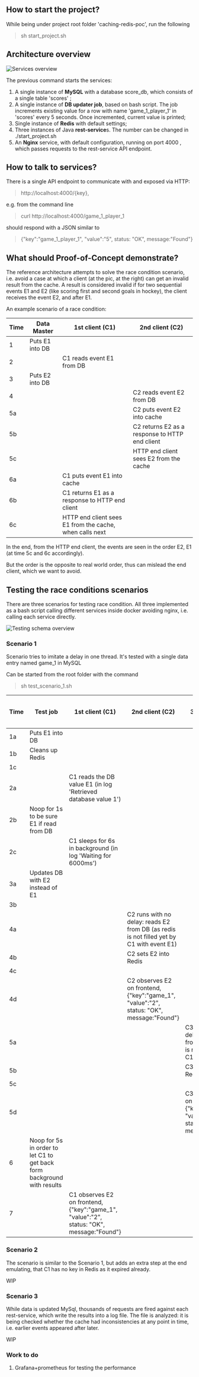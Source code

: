 ## How to start the project?

While being under project root folder 'caching-redis-poc', run the following
> sh start_project.sh

## Architecture overview

![Services overview](pictures/redis-poc.png)

The previous command starts the services:

1. A single instance of **MySQL** with a database score_db, which consists of a single table 'scores' ;
2. A single instance of **DB updater job**, based on bash script. The job increments existing value for a row with
   name 'game_1_player_1' in 'scores' every 5 seconds. Once incremented, current value is printed;
3. Single instance of **Redis** with default settings;
4. Three instances of Java **rest-service**s. The number can be changed in ./start_project.sh
5. An **Nginx** service, with default configuration, running on port 4000 , which passes requests to the rest-service
   API endpoint.

## How to talk to services?

There is a single API endpoint to communicate with and exposed via HTTP:
> http://localhost:4000/{key},

e.g. from the command line
> curl http://localhost:4000/game_1_player_1

should respond with a JSON similar to

> {"key":"game_1_player_1", "value":"5", status: "OK", message:"Found"}

## What should Proof-of-Concept demonstrate?

The reference architecture attempts to solve the race condition scenario, i.e. avoid a case at which a client (at the
pic, at the right)
can get an invalid result from the cache. A result is considered invalid if for two sequential events E1 and E2 (like
scoring first and second goals in hockey), the client receives the event E2, and after E1.

An example scenario of a race condition:

|Time|Data Master|1st client (C1)|2nd client (C2)|
|---|---|---|---|
|1|Puts E1 into DB| | |
|2| |C1 reads event E1 from DB| |
|3|Puts E2 into DB| | |
|4| | |C2 reads event E2 from DB |
|5a| | |C2 puts event E2 into cache|
|5b| |  | C2 returns E2 as a response to HTTP end client|
|5c | |  | HTTP end client sees E2 from the cache |
|6a| | C1 puts event E1 into cache |  |
|6b | | C1 returns E1 as a response to HTTP end client| | 
|6c | | HTTP end client sees E1 from the cache, when calls next |  |

In the end, from the HTTP end client, the events are seen in the order E2, E1 (at time 5c and 6c accordingly).

But the order is the opposite to real world order, thus can mislead the end client, which we want to avoid.

## Testing the race conditions scenarios

There are three scenarios for testing race condition. All three implemented as a bash script calling different services
inside docker avoiding nginx, i.e. calling each service directly.

![Testing schema overview](pictures/testing-redis-poc.png)

### Scenario 1

Scenario tries to imitate a delay in one thread. It's tested with a single data entry named game_1 in MySQL

Can be started from the root folder with the command

> sh test_scenario_1.sh

|Time|Test job|1st client (C1)|2nd client (C2)|3rd client (C3)|MySQL state (event number)|Redis state (event number)|
|---|---|---|---|---|---|---|
|1a|Puts E1 into DB| | | | | |
|1b|Cleans up Redis| | | || |
|1c| | | | | 1| - |
|2a| | C1 reads the DB value E1 (in log 'Retrieved database value 1')| | || |
|2b| Noop for 1s to be sure E1 if read from DB | | || | |
|2c| | C1 sleeps for 6s in background (in log 'Waiting for 6000ms')| | || |
|3a|Updates DB with E2 instead of E1| | | || |
|3b| | | | |2| - |
|4a| | | C2 runs with no delay: reads E2 from DB (as redis is not filled yet by C1 with event E1) | || |
|4b| | | C2 sets E2 into Redis | || |
|4c| | | | | 2 | 2 |
|4d| | | C2 observes E2 on frontend, {"key":"game_1", "value":"2", status: "OK", message:"Found"} | || |
|5a| | | | C3 runs with no delay: reads E2 from DB (as redis is not filled yet by C1 with event E1) | || |
|5b| | | |  C3 sets E2 into Redis | || |
|5c| | | | | 2 | 2 |
|5d| | | | C3 observes E2 on frontend, {"key":"game_1", "value":"2", status: "OK", message:"Found"} | || |
|6| Noop for 5s in order to let C1 to get back form background with results | | || |
|7| | C1 observes E2 on frontend, {"key":"game_1", "value":"2", status: "OK", message:"Found"} | || |

### Scenario 2

The scenario is similar to the Scenario 1, but adds an extra step at the end emulating, that C1 has no key in Redis as
it expired already.

WIP

### Scenario 3

While data is updated MySql, thousands of requests are fired against each rest-service, which write the results into a
log file. The file is analyzed: it is being checked whether the cache had inconsistencies at any point in time, i.e.
earlier events appeared after later.

WIP

### Work to do

1. Grafana+prometheus for testing the performance